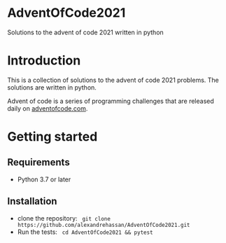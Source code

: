# AdventOfCode2021
Solutions to the advent of code 2021 written in python

# Introduction
This is a collection of solutions to the advent of code 2021 problems. The solutions are written in python.

Advent of code is a series of programming challenges that are released daily on [adventofcode.com](https://adventofcode.com).

# Getting started
## Requirements
- Python 3.7 or later

## Installation
- clone the repository:
    ` git clone https://github.com/alexandrehassan/AdventOfCode2021.git`
- Run the tests:
    ` cd AdventOfCode2021 && pytest`

